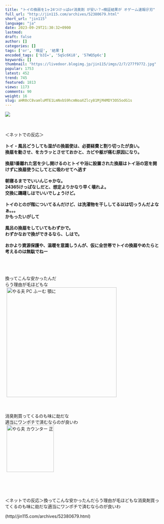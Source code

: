 ```yaml
---
title: "トイの換扇を1ヶ24つけっぱor消臭剤 が安い？→検証結果が オゲーム速報＠刃"
full_url: "http://jin115.com/archives/52380679.html"
short_url: "jin115"
language: "ja"
date: 2023-09-29T21:30:32+0900
lastmod: 
draft: false
author: []
categories: []
tags: ['or', '検証', '結果']
encoded_tags: ['b3I=', '5qSc6Ki8', '57WQ5p6c']
keywords: []
thumbnail: "https://livedoor.blogimg.jp/jin115/imgs/2/7/277f9772.jpg"
popular: 1753
latest: 452
trend: 745
featured: 1813
views: 1173
comments: 90
weight: 16
slug: aHR0cC8vamluMTE1LmNvbS9hcmNoaXZlcy81MjM4MDY3OS5odG1s
---
```


![](https://livedoor.blogimg.jp/jin115/imgs/2/7/277f9772.jpg)

<div><a name='more'></a> <br> <br> ＜ネットでの反応＞<br> <br> <b>トイ・風呂どうしても湿がの換扇使は、必要経費と割り切ったが良い。<br> 換扇を動させ、をカラッとさせておかと、カビや躯が痛む原因になり。</b><br> <br> <b>換扇1番離れた窓を少し開けるのとトイや浴に設置された換扇はトイ浴の窓を開けずに換扇使うにしてとに吸わせてへ逃す</b><br> <br> <b>朝寝るまででいいんじゃかな。<br> 24365けっぱなしだと、想定よりかなり早く壊れよ。<br> 交換に躊躇しはでいいでしょうけど。</b><br> <br> <b>トイのとのが階についてるんだけど、は洗濯物を干ししてる以は切っうんだよなぁ。。。<br> かもったいがして</b><br> <br> <b>風呂の換扇をしていてもわずかで。<br> わずかなおで換ができるなら、しはで。</b><br> <br> <b>おかより資源保護や、温暖を意識しうんが、仮に全世帯でトイの換扇やめたらと考えるのは無駄でねー</b><br> <br> <br> <br> <br> 換ってこんな安かったんだ<br> らう理由が毛ほどもな<br> <img src='https//livedoor.blogimg.jp/jin115/imgs/7/2/72842b79.gif' alt='やる夫 PC ふーむ 顎に' width='359' border='0' hspace='5' class='pict'><br> <br> <br> <br> 消臭剤買ってくるのも味に劫だな<br> 適当にワンポチで済むならのが良いわ<br> <img src='https//livedoor.blogimg.jp/jin115/imgs/1/8/18f2180e.gif' alt='やら夫 カウンター 正' width='154' border='0' hspace='5' class='pict'><br> <br> <br> <br> <br> <p>＜ネットでの反応＞換ってこんな安かったんだらう理由が毛ほどもな消臭剤買ってくるのも味に劫だな適当にワンポチで済むならのが良いわ</p></div>

(http//jin115.com/archives/52380679.html)

